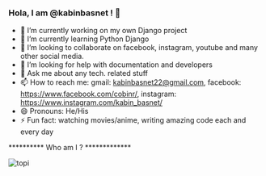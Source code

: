 ### Hola, I am @kabinbasnet ! 👋

- 🔭 I’m currently working on my own Django project
- 🌱 I’m currently learning Python Django
- 👯 I’m looking to collaborate on facebook, instagram, youtube and many other social media.
- 🤔 I’m looking for help with documentation and developers
- 💬 Ask me about any tech. related stuff 
- 📫 How to reach me: gmail: kabinbasnet22@gmail.com, facebook: https://www.facebook.com/cobinr/, instagram: https://www.instagram.com/kabin_basnet/
- 😄 Pronouns: He/His
- ⚡ Fun fact: watching movies/anime, writing amazing code each and every day 

********** Who am I ? *************

![topi](https://user-images.githubusercontent.com/25498167/156890808-82a1366c-7677-4696-b373-f11952d4222f.jpg)
